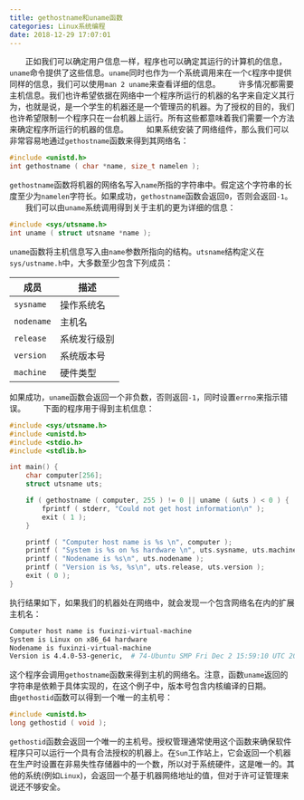 ```yaml
---
title: gethostname和uname函数
categories: Linux系统编程
date: 2018-12-29 17:07:01
---
```

&emsp;&emsp;正如我们可以确定用户信息一样，程序也可以确定其运行的计算机的信息，`uname`命令提供了这些信息。`uname`同时也作为一个系统调用来在一个`C`程序中提供同样的信息，我们可以使用`man 2 uname`来查看详细的信息。<!--more-->
&emsp;&emsp;许多情况都需要主机信息。我们也许希望依据在网络中一个程序所运行的机器的名字来自定义其行为，也就是说，是一个学生的机器还是一个管理员的机器。为了授权的目的，我们也许希望限制一个程序只在一台机器上运行。所有这些都意味着我们需要一个方法来确定程序所运行的机器的信息。
&emsp;&emsp;如果系统安装了网络组件，那么我们可以非常容易地通过`gethostname`函数来得到其网络名：

``` cpp
#include <unistd.h>
int gethostname ( char *name, size_t namelen );
```

`gethostname`函数将机器的网络名写入`name`所指的字符串中。假定这个字符串的长度至少为`namelen`字符长。如果成功，`gethostname`函数会返回`0`，否则会返回`-1`。
&emsp;&emsp;我们可以由`uname`系统调用得到关于主机的更为详细的信息：

``` cpp
#include <sys/utsname.h>
int uname ( struct utsname *name );
```

`uname`函数将主机信息写入由`name`参数所指向的结构。`utsname`结构定义在`sys/ustname.h`中，大多数至少包含下列成员：

成员       | 描述
-----------|-----
`sysname`  | 操作系统名
`nodename` | 主机名
`release`  | 系统发行级别
`version`  | 系统版本号
`machine`  | 硬件类型

如果成功，`uname`函数会返回一个非负数，否则返回`-1`，同时设置`errno`来指示错误。
&emsp;&emsp;下面的程序用于得到主机信息：

``` cpp
#include <sys/utsname.h>
#include <unistd.h>
#include <stdio.h>
#include <stdlib.h>

int main() {
    char computer[256];
    struct utsname uts;

    if ( gethostname ( computer, 255 ) != 0 || uname ( &uts ) < 0 ) {
        fprintf ( stderr, "Could not get host information\n" );
        exit ( 1 );
    }

    printf ( "Computer host name is %s \n", computer );
    printf ( "System is %s on %s hardware \n", uts.sysname, uts.machine );
    printf ( "Nodename is %s\n", uts.nodename );
    printf ( "Version is %s, %s\n", uts.release, uts.version );
    exit ( 0 );
}
```

执行结果如下，如果我们的机器处在网络中，就会发现一个包含网络名在内的扩展主机名：

``` bash
Computer host name is fuxinzi-virtual-machine
System is Linux on x86_64 hardware
Nodename is fuxinzi-virtual-machine
Version is 4.4.0-53-generic,  # 74-Ubuntu SMP Fri Dec 2 15:59:10 UTC 2016
```

这个程序会调用`gethostname`函数来得到主机的网络名。注意，函数`uname`返回的字符串是依赖于具体实现的，在这个例子中，版本号包含内核编译的日期。
&emsp;&emsp;由`gethostid`函数可以得到一个唯一的主机号：

``` cpp
#include <unistd.h>
long gethostid ( void );
```

`gethostid`函数会返回一个唯一的主机号。授权管理通常使用这个函数来确保软件程序只可以运行一个具有合法授权的机器上。在`Sun`工作站上，它会返回一个机器在生产时设置在非易失性存储器中的一个数，所以对于系统硬件，这是唯一的。其他的系统(例如`Linux`)，会返回一个基于机器网络地址的值，但对于许可证管理来说还不够安全。